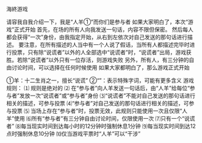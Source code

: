 海終游戏

请容我自我介绍一下，我是“人羊①”而你们是参与者
如果大家明白了，本次“游戏”正式开始
首先，在场的所有人向我发送一句话，内容不限但保密。
然后每人都会获得“一次”身份，由我指定开始，从右到左依次对自己发送的那句话进行描述。
要注意，在所有描述的人当中有一个人说了假话，当所有人都描述完毕时进行投票，只有除“说谎者”以外的人全部选中“说谎者”时，“说谎者”出局，游戏获胜。若除“说谎者”以外只有一位存活，则游戏失败
另外，所有人，有三分钟的自由讨论时间，可以选择在任何时候使用
如果大家都明白了，那么游戏正式开始

①羊：十二生肖之一，擅长“说谎”
②“”：表示特殊字词，可能有更多含义
游戏规则：
⑴ 规则是绝对的
⑵ 在“参与者”向人羊发送一句话后，由“人羊”给每位“参与者”发放一次“说谎者”或“参与者”身份
⑶“说谎者”不能对自己发送的那句话进行相关的描述，可参与投票
⑷“参与者”对自己发送的那句话进行相关的描述，可参与投票
⑸ 当场上存在“参与者”时，投票无效，此规则只能使用一次且仅限“人羊”使用
⑹所有“参与者”有三分钟自由讨论时间，仅限使用一次
⑺只有一个“说谎者”
⑻每当现实时间到达每小时的12分钟时强制休息1分钟
⑼每当现实时间到达12点时强制休息10分钟
⑽仅当游戏平票时“人羊”可以“干涉”
